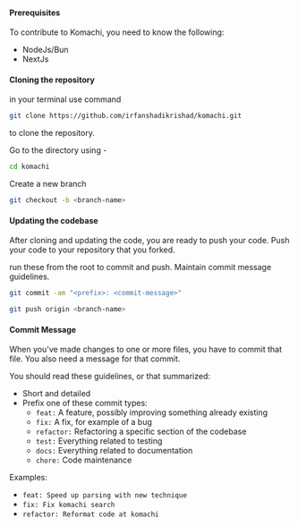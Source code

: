 #### Prerequisites

To contribute to Komachi, you need to know the following:

- NodeJs/Bun
- NextJs

#### Cloning the repository

in your terminal use command

```bash
git clone https://github.com/irfanshadikrishad/komachi.git
```

to clone the repository.

Go to the directory using -

```bash
cd komachi
```

Create a new branch

```bash
git checkout -b <branch-name>
```

#### Updating the codebase

After cloning and updating the code, you are ready to push your code. Push your code to your repository that you forked.

run these from the root to commit and push. Maintain commit message guidelines.

```bash
git commit -am "<prefix>: <commit-message>"
```

```bash
git push origin <branch-name>
```

#### Commit Message

When you've made changes to one or more files, you have to commit that file. You also need a message for that commit.

You should read these guidelines, or that summarized:

- Short and detailed
- Prefix one of these commit types:
  - `feat:` A feature, possibly improving something already existing
  - `fix:` A fix, for example of a bug
  - `refactor:` Refactoring a specific section of the codebase
  - `test:` Everything related to testing
  - `docs:` Everything related to documentation
  - `chore:` Code maintenance

Examples:

- `feat: Speed up parsing with new technique`
- `fix: Fix komachi search`
- `refactor: Reformat code at komachi`

